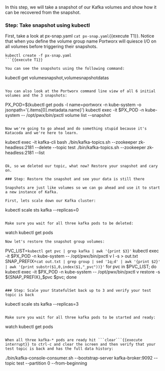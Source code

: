 In this step, we will take a snapshot of our Kafka volumes and show how it can be recovered from the snapshot.

### Step: Take snapshot using kubectl

First, take a look at px-snap.yaml ```cat px-snap.yaml```{{execute T1}}. Notice that when you define the volume group name Portworx will quiesce I/O on all volumes before triggering their snapshots.

```
kubectl create -f px-snap.yaml
```{{execute T1}}

You can see the snapshots using the following command:
```
kubectl get volumesnapshot,volumesnapshotdatas
```{{execute T1}}

You can also look at the Portworx command line view of all 6 initial volumes and the 3 snapshots:
```
PX_POD=$(kubectl get pods -l name=portworx -n kube-system -o jsonpath='{.items[0].metadata.name}')
kubectl exec -it $PX_POD -n kube-system -- /opt/pwx/bin/pxctl volume list --snapshot
```{{execute T1}}

Now we're going to go ahead and do something stupid because it's Katacoda and we're here to learn.

```
kubectl exec -it kafka-cli bash
./bin/kafka-topics.sh --zookeeper zk-headless:2181 --delete --topic test
./bin/kafka-topics.sh --zookeeper zk-headless:2181 --list
```{{execute T1}}

Ok, so we deleted our topic, what now? Restore your snapshot and cary on.

### Step: Restore the snapshot and see your data is still there

Snapshots are just like volumes so we can go ahead and use it to start a new instance of Kafka.

First, lets scale down our Kafka cluster:
```
kubectl scale sts kafka --replicas=0
```{{execute T1}}

Make sure you wait for all three kafka pods to be deleted:
```
watch kubectl get pods
```{{execute T1}}
Now let's restore the snapshot group volumes:
```
PVC_LIST=`kubectl get pvc | grep kafka | awk '{print $3}'`
kubectl exec -it $PX_POD -n kube-system -- /opt/pwx/bin/pxctl v l -s > out.txt
SNAP_PREFIX=`cat out.txt | grep group | sed '1q;d' | awk '{print $2}' | awk '{print substr($1,0,index($1,"_pvc"))}'`
for pvc in $PVC_LIST; do kubectl exec -it $PX_POD -n kube-system -- /opt/pwx/bin/pxctl v restore -s ${SNAP_PREFIX}_$pvc $pvc; done
```{{execute T1}}

### Step: Scale your StatefulSet back up to 3 and verify your test topic is back
```
kubectl scale sts kafka --replicas=3
```{{execute T1}}

Make sure you wait for all three kafka pods to be started and ready:
```
watch kubectl get pods
```{{execute T1}}

When all three kafka-* pods are ready hit ```clear```{{execute interrupt}} to ctrl-c and clear the screen and then verify that your test topic is back and has the full data history:
```
./bin/kafka-console-consumer.sh --bootstrap-server kafka-broker:9092 --topic test --partition 0 --from-beginning
```{{execute T1}}
